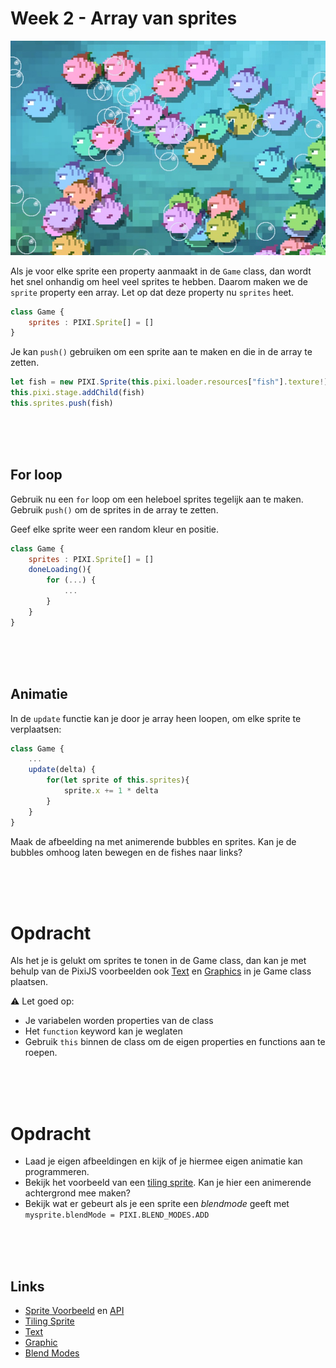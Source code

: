 # Week 2 - Array van sprites

![fishes](../week1/opdracht.jpg)

Als je voor elke sprite een property aanmaakt in de `Game` class, dan wordt het snel onhandig om heel veel sprites te hebben. Daarom maken we de `sprite` property een array. Let op dat deze property nu `sprites` heet.

```javascript
class Game {
    sprites : PIXI.Sprite[] = []
}
```
Je kan `push()` gebruiken om een sprite aan te maken en die in de array te zetten.

```typescript
let fish = new PIXI.Sprite(this.pixi.loader.resources["fish"].texture!)
this.pixi.stage.addChild(fish)
this.sprites.push(fish)
```

<Br>
<Br>
<br>

## For loop

Gebruik nu een `for` loop om een heleboel sprites tegelijk aan te maken. Gebruik `push()` om de sprites in de array te zetten.

Geef elke sprite weer een random kleur en positie.

```javascript
class Game {
    sprites : PIXI.Sprite[] = []
    doneLoading(){
        for (...) {
            ...
        }
    }
}
```

<Br>
<br>
<br>

## Animatie

In de `update` functie kan je door je array heen loopen, om elke sprite te verplaatsen:

```javascript
class Game {
    ...
    update(delta) {
        for(let sprite of this.sprites){
            sprite.x += 1 * delta
        }
    }
}
```

Maak de afbeelding na met animerende bubbles en sprites. Kan je de bubbles omhoog laten bewegen en de fishes naar links?

<br>
<br>
<br>

# Opdracht

Als het je is gelukt om sprites te tonen in de Game class, dan kan je met behulp van de PixiJS voorbeelden ook [Text](https://pixijs.io/examples/#/text/text.js) en [Graphics](https://pixijs.io/examples/#/graphics/simple.js) in je Game class plaatsen. 

⚠️ Let goed op:

- Je variabelen worden properties van de class
- Het `function` keyword kan je weglaten
- Gebruik `this` binnen de class om de eigen properties en functions aan te roepen.

<br>
<br>
<br>

# Opdracht

- Laad je eigen afbeeldingen en kijk of je hiermee eigen animatie kan programmeren.
- Bekijk het voorbeeld van een [tiling sprite](https://pixijs.io/examples/#/sprite/tiling-sprite.js). Kan je hier een animerende achtergrond mee maken?
- Bekijk wat er gebeurt als je een sprite een *blendmode* geeft met `mysprite.blendMode = PIXI.BLEND_MODES.ADD`

<br>
<br>
<br>

## Links

- [Sprite Voorbeeld](https://pixijs.io/examples/#/sprite/basic.js) en [API](https://pixijs.download/dev/docs/PIXI.Sprite.html)
- [Tiling Sprite](https://pixijs.io/examples/#/sprite/tiling-sprite.js)
- [Text](https://pixijs.io/examples/#/text/text.js)
- [Graphic](https://pixijs.io/examples/#/graphics/simple.js)
- [Blend Modes](https://pixijs.io/examples/#/demos-basic/blendmodes.js)